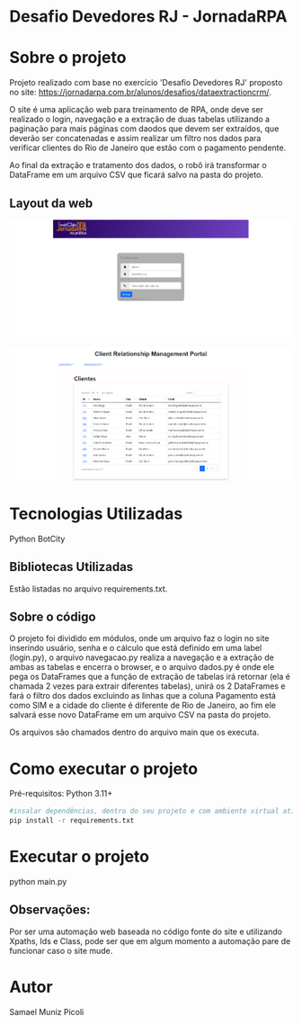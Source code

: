 # Desafio Devedores RJ - JornadaRPA

# Sobre o projeto

Projeto realizado com base no exercício 'Desafio Devedores RJ' proposto no site: https://jornadarpa.com.br/alunos/desafios/dataextractioncrm/.

O site é uma aplicação web para treinamento de RPA, onde deve ser realizado o login, navegação e a extração de duas tabelas utilizando a paginação para mais páginas com daodos que devem ser extraídos, que deverão ser concatenadas e assim realizar um filtro nos dados para verificar clientes do Rio de Janeiro que estão com o pagamento pendente. 

Ao final da extração e tratamento dos dados, o robô irá transformar o DataFrame em um arquivo CSV que ficará salvo na pasta do projeto.

## Layout da web
![Web 1](https://github.com/Samaelpicoli/Devedores_RJ_JornadaRPA/blob/main/assets/login.PNG)

![Web 2](https://github.com/Samaelpicoli/Devedores_RJ_JornadaRPA/blob/main/assets/exemplo_tabela.PNG)


# Tecnologias Utilizadas

Python
BotCity

## Bibliotecas Utilizadas

Estão listadas no arquivo requirements.txt.

## Sobre o código

O projeto foi dividido em módulos, onde um arquivo faz o login no site inserindo usuário, senha e o cálculo que está definido em uma label (login.py), o arquivo navegacao.py realiza a navegação e a extração de ambas as tabelas e encerra o browser, e o arquivo dados.py é onde ele pega os DataFrames que a função de extração de tabelas irá retornar (ela é chamada 2 vezes para extrair diferentes tabelas), unirá os 2 DataFrames e fará o filtro dos dados excluindo as linhas que a coluna Pagamento está como SIM e a cidade do cliente é diferente de Rio de Janeiro, ao fim ele salvará esse novo DataFrame em um arquivo CSV na pasta do projeto.

Os arquivos são chamados dentro do arquivo main que os executa.


# Como executar o projeto
Pré-requisitos: Python 3.11+

```bash
#insalar dependências, dentro do seu projeto e com ambiente virtual ativo:
pip install -r requirements.txt
```

# Executar o projeto
python main.py

## Observações:

Por ser uma automação web baseada no código fonte do site e utilizando Xpaths, Ids e Class, pode ser que em 
algum momento a automação pare de funcionar caso o site mude.

# Autor
Samael Muniz Picoli

